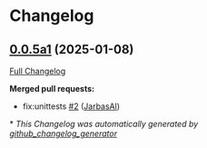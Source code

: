 # Changelog

## [0.0.5a1](https://github.com/JarbasHiveMind/z85base91/tree/0.0.5a1) (2025-01-08)

[Full Changelog](https://github.com/JarbasHiveMind/z85base91/compare/0.0.4...0.0.5a1)

**Merged pull requests:**

- fix:unittests [\#2](https://github.com/JarbasHiveMind/z85base91/pull/2) ([JarbasAl](https://github.com/JarbasAl))



\* *This Changelog was automatically generated by [github_changelog_generator](https://github.com/github-changelog-generator/github-changelog-generator)*
